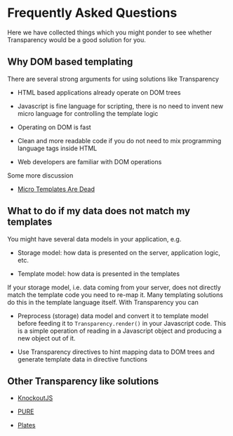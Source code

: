 # Frequently Asked Questions

Here we have collected things which you might ponder to see whether Transparency would be a good solution for you. 

## Why DOM based templating

There are several strong arguments for using solutions like Transparency

* HTML based applications already operate on DOM trees

* Javascript is fine language for scripting, there is no need to invent new micro language for controlling the template logic

* Operating on DOM is fast

* Clean and more readable code if you do not need to mix programming language tags inside HTML  

* Web developers are familiar with DOM operations

Some more discussion

* [Micro Templates Are Dead](http://blog.nodejitsu.com/micro-templates-are-dead)

## What to do if my data does not match my templates

You might have several data models in your application, e.g.

* Storage model: how data is presented on the server, application logic, etc.

* Template model: how data is presented in the templates

If your storage model, i.e. data coming from your server, does not directly match the template code you need to re-map it. Many templating solutions do this in the template language itself. With Transparency you can

* Preprocess (storage) data model and convert it to template model before feeding it to `Transparency.render()` in your Javascript code.
  This is a simple operation of reading in a Javascript object and producing a new object out of it.

* Use Transparency directives to hint mapping data to DOM trees and generate template data in directive functions

## Other Transparency like solutions

* [KnockoutJS](http://knockoutjs.com/)

* [PURE](http://beebole.com/pure/documentation/)

* [Plates](https://github.com/flatiron/plates)

